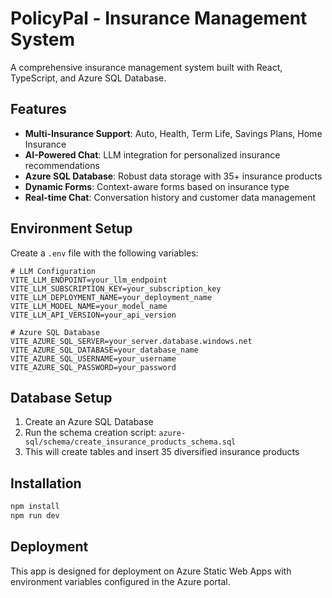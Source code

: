 # PolicyPal - Insurance Management System

A comprehensive insurance management system built with React, TypeScript, and Azure SQL Database.

## Features

- **Multi-Insurance Support**: Auto, Health, Term Life, Savings Plans, Home Insurance
- **AI-Powered Chat**: LLM integration for personalized insurance recommendations
- **Azure SQL Database**: Robust data storage with 35+ insurance products
- **Dynamic Forms**: Context-aware forms based on insurance type
- **Real-time Chat**: Conversation history and customer data management

## Environment Setup

Create a `.env` file with the following variables:

```env
# LLM Configuration
VITE_LLM_ENDPOINT=your_llm_endpoint
VITE_LLM_SUBSCRIPTION_KEY=your_subscription_key
VITE_LLM_DEPLOYMENT_NAME=your_deployment_name
VITE_LLM_MODEL_NAME=your_model_name
VITE_LLM_API_VERSION=your_api_version

# Azure SQL Database
VITE_AZURE_SQL_SERVER=your_server.database.windows.net
VITE_AZURE_SQL_DATABASE=your_database_name
VITE_AZURE_SQL_USERNAME=your_username
VITE_AZURE_SQL_PASSWORD=your_password
```

## Database Setup

1. Create an Azure SQL Database
2. Run the schema creation script: `azure-sql/schema/create_insurance_products_schema.sql`
3. This will create tables and insert 35 diversified insurance products

## Installation

```bash
npm install
npm run dev
```

## Deployment

This app is designed for deployment on Azure Static Web Apps with environment variables configured in the Azure portal.

